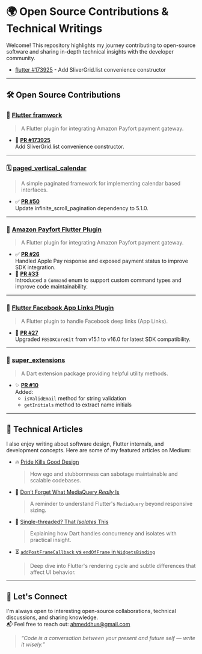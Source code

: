 # 🌍 Open Source Contributions & Technical Writings

Welcome! This repository highlights my journey contributing to open-source software and sharing in-depth technical insights with the developer community.
- [flutter #173925](https://github.com/flutter/flutter/pull/173925) - Add SliverGrid.list convenience constructor

---

## 🛠️ Open Source Contributions

### 💙 [Flutter framwork](https://github.com/flutter/flutter)

> A Flutter plugin for integrating Amazon Payfort payment gateway.

- 🚀 **[PR #173925](https://github.com/flutter/flutter/pull/173925)**  
  Add SliverGrid.list convenience constructor.

---

### 🗓️ [paged_vertical_calendar](https://pub.dev/packages/paged_vertical_calendar)

> A simple paginated framework for implementing calendar based interfaces.

- ✅ **[PR #50](https://github.com/casvanluijtelaar/paged_vertical_calendar/pull/50)**  
  Update infinite_scroll_pagination dependency to 5.1.0.


---

### 🔐 [Amazon Payfort Flutter Plugin](https://github.com/vvvirani/flutter_amazon_payfort)

> A Flutter plugin for integrating Amazon Payfort payment gateway.

- ✅ **[PR #26](https://github.com/vvvirani/flutter_amazon_payfort/pull/26)**  
  Handled Apple Pay response and exposed payment status to improve SDK integration.
- 🧩 **[PR #33](https://github.com/vvvirani/flutter_amazon_payfort/pull/33)**  
  Introduced a `Command` enum to support custom command types and improve code maintainability.

---

### 📱 [Flutter Facebook App Links Plugin](https://github.com/Mapk26/flutter_facebook_app_links)

> A Flutter plugin to handle Facebook deep links (App Links).

- 🚀 **[PR #27](https://github.com/Mapk26/flutter_facebook_app_links/pull/27)**  
  Upgraded `FBSDKCoreKit` from v15.1 to v16.0 for latest SDK compatibility.

---

### 🧩 [super_extensions](https://github.com/AbhishekDoshi26/super_extensions)

> A Dart extension package providing helpful utility methods.

- ✨ **[PR #10](https://github.com/AbhishekDoshi26/super_extensions/pull/10)**  
  Added:
  - `isValidEmail` method for string validation
  - `getInitials` method to extract name initials

---

## 📝 Technical Articles

I also enjoy writing about software design, Flutter internals, and development concepts. Here are some of my featured articles on Medium:

- 🔥 [Pride Kills Good Design](https://medium.com/@ahmeddhus/pride-kills-good-design-63a8f0e085e4)  
  > How ego and stubbornness can sabotage maintainable and scalable codebases.

- 📏 [Don’t Forget What MediaQuery *Really* Is](https://medium.com/@ahmeddhus/dont-forget-what-mdeiaquery-really-is-3f2a1ca0e024)  
  > A reminder to understand Flutter's `MediaQuery` beyond responsive sizing.

- 🧵 [Single-threaded? That *Isolates* This](https://medium.com/@ahmeddhus/single-threaded-that-isolates-this-43971c7ecf24)  
  > Explaining how Dart handles concurrency and isolates with practical insight.

- ⏳ [`addPostFrameCallback` vs `endOfFrame` in `WidgetsBinding`](https://medium.com/@ahmeddhus/addpostframecallback-vs-endofframe-then-in-widgetsbinding-with-rendering-a8ed5d527669)  
  > Deep dive into Flutter's rendering cycle and subtle differences that affect UI behavior.

---

## 🤝 Let's Connect

I'm always open to interesting open-source collaborations, technical discussions, and sharing knowledge.  
📬 Feel free to reach out: [ahmeddhus@gmail.com](mailto:ahmeddhus@gmail.com)

> _“Code is a conversation between your present and future self — write it wisely.”_
